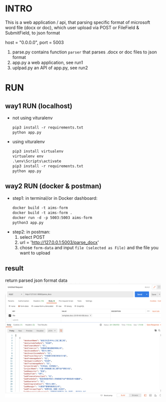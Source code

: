 # INTRO
This is a web application / api, that parsing specific format of microsoft word file (docx or doc), which user upload via POST or FileField & SubmitField, to json format

host = "0.0.0.0", port = 5003

1. parse.py
    contains function `parser` that parses .docx or doc files to json format
2. app.py
    a web application, see run1
3. uplpad.py
    an API of app.py, see run2

# RUN 
## way1 RUN (localhost)
* not using vituralenv
    ```
    pip3 install -r requirements.txt  
    python app.py
    ```
* using vituralenv
    ```
    pip3 install virtualenv  
    virtualenv env  
   .\env\Scripts\activate  
    pip3 install -r requirements.txt  
    python app.py
    ```
## way2 RUN (docker & postman)

* step1: in terminal/or in Docker dashboard:
    ```
    docker build -t aims-form  
    docker build -t aims-form .   
    docker run -d -p 5003:5003 aims-form
    python3 app.py
    ```
* step2: in postman:
    1. select POST
    2. url = 'http://127.0.0.1:5003/parse_docx'
    3. chose `form-data` and input `file (selected as File)` and the file you want to upload
    
 
## result
return parsed json format data
![](./result.png)
